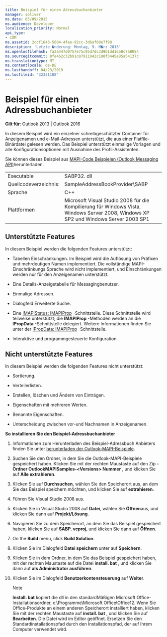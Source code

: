 ```yaml
---
title: Beispiel für einen Adressbuchanbieter
manager: soliver
ms.date: 03/09/2015
ms.audience: Developer
localization_priority: Normal
api_type:
- COM
ms.assetid: 2ccf1643-5604-4fee-92cc-3d6af00e7f98
description: 'Letzte �nderung: Montag, 9. M�rz 2015'
ms.openlocfilehash: fa2a447d0757e75c95d7dc3d9b1dd16b8c7a8084
ms.sourcegitcommit: 8fe462c32b91c87911942c188f3445e85a54137c
ms.translationtype: MT
ms.contentlocale: de-DE
ms.lasthandoff: 04/23/2019
ms.locfileid: "32331108"
---
```

# <a name="address-book-provider-sample"></a>Beispiel für einen Adressbuchanbieter

  
  
**Gilt für**: Outlook 2013 | Outlook 2016 
  
In diesem Beispiel wird ein einzelner schreibgeschützter Container für Anzeigenamen und e-Mail-Adressen unterstützt, die aus einer Flatfile-Binärdatei gelesen werden. Das Beispiel unterstützt einmalige Vorlagen und alle Konfigurationsoptionen mit Ausnahme des Profil-Assistenten.
  
Sie können dieses Beispiel aus [MAPI-Code Beispielen (Outlook Messaging API)](https://go.microsoft.com/fwlink/?LinkId=129740
)herunterladen.
  
|||
|:-----|:-----|
|Executable  <br/> |SABP32. dll  <br/> |
| Quellcodeverzeichnis:  <br/> |SampleAddressBookProvider\SABP  <br/> |
|Sprache  <br/> |C++  <br/> |
|Plattformen  <br/> |Microsoft Visual Studio 2008 für die Kompilierung für Windows Vista, Windows Server 2008, Windows XP SP2 und Windows Server 2003 SP1  <br/> |
   
## <a name="supported-features"></a>Unterstützte Features

In diesem Beispiel werden die folgenden Features unterstützt:
  
- Tabellen Einschränkungen. Im Beispiel wird die Auflösung von Präfixen und mehrdeutigen Namen implementiert. Die vollständige MAPI-Einschränkungs Sprache wird nicht implementiert, und Einschränkungen werden nur für den Anzeigenamen unterstützt.
    
- Eine Details-Anzeigetabelle für Messagingbenutzer. 
    
- Einmalige Adressen.
    
- Dialogfeld Erweiterte Suche.
    
- Eine [IMAPIStatus: IMAPIProp](imapistatusimapiprop.md) -Schnittstelle. Diese Schnittstelle wird teilweise unterstützt; die **IMAPIProp** -Methoden werden an die **IPropData** -Schnittstelle delegiert. Weitere Informationen finden Sie unter der [IPropData: IMAPIProp](ipropdataimapiprop.md) -Schnittstelle. 
    
- Interaktive und programmgesteuerte Konfiguration.
    
## <a name="unsupported-features"></a>Nicht unterstützte Features

In diesem Beispiel werden die folgenden Features nicht unterstützt:
  
- Sortierung.
    
- Verteilerlisten.
    
- Erstellen, löschen und Ändern von Einträgen.
    
- Eigenschaften mit mehreren Werten.
    
- Benannte Eigenschaften.
    
- Unterscheidung zwischen vor-und Nachnamen in Anzeigenamen.
    
 **So installieren Sie den Beispiel-Adressbuchanbieter**
  
1. Informationen zum Herunterladen des Beispiel-Adressbuch Anbieters finden Sie unter [herunterladen der Outlook-MAPI-Beispiele](downloading-the-outlook-mapi-samples.md).
    
2. Suchen Sie den Ordner, in dem Sie die Outlook-MAPI-Beispiele gespeichert haben. Klicken Sie mit der rechten Maustaste auf den Zip **-Ordner OutlookMAPISamples-\<Versions\> Nummer** , und klicken Sie auf **Alle extrahieren**.
    
3. Klicken Sie auf **Durchsuchen**, wählen Sie den Speicherort aus, an dem Sie das Beispiel speichern möchten, und klicken Sie auf **extrahieren**.
    
4. Führen Sie Visual Studio 2008 aus.
    
5. Klicken Sie in Visual Studio 2008 auf **Datei**, wählen Sie **Öffnen**aus, und klicken Sie dann auf **Projekt/Lösung**.
    
6. Navigieren Sie zu dem Speicherort, an dem Sie das Beispiel gespeichert haben, klicken Sie auf **SABP. vcproj**, und klicken Sie dann auf **Öffnen**.
    
7. On the **Build** menu, click **Build Solution**.
    
8. Klicken Sie im Dialogfeld **Datei speichern** unter auf **Speichern**.
    
9. Klicken Sie in dem Ordner, in dem Sie das Beispiel gespeichert haben, mit der rechten Maustaste auf die Datei **install. bat** , und klicken Sie dann auf **als Administrator ausführen**.
    
10. Klicken Sie im Dialogfeld **Benutzerkontensteuerung** auf **Weiter**.
    
    > [!NOTE]
    > **Install. bat** kopiert die dll in den standardMäßigen Microsoft Office-Installationsordner, c:\Programme\Microsoft Office\Office12\. Wenn Sie Office-Produkte an einem anderen Speicherort installiert haben, klicken Sie mit der rechten Maustaste auf **install. bat** , und klicken Sie auf **Bearbeiten**. Die Datei wird im Editor geöffnet. Ersetzen Sie den Standardinstallationspfad durch den Installationspfad, der auf Ihrem Computer verwendet wird. 
  

